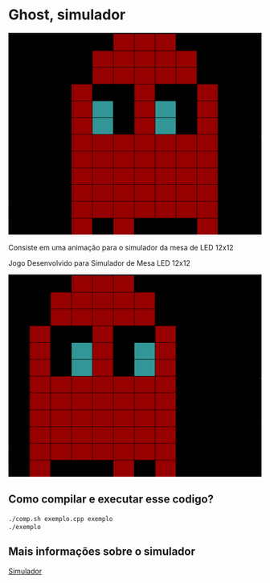 # Ghost, simulador

![Ghost 1](/Ghost1.png)

Consiste em uma animação para o simulador da mesa de LED 12x12

Jogo Desenvolvido para Simulador de Mesa LED 12x12

![Ghost 1](/Ghost2.png)

## Como compilar e executar esse codigo?

```
./comp.sh exemplo.cpp exemplo 
./exemplo 
```
## Mais informações sobre o simulador

[Simulador](https://github.com/cacauvicosa/inf351_2019/tree/master/trabalhos/t3/Arthur/simulador)


